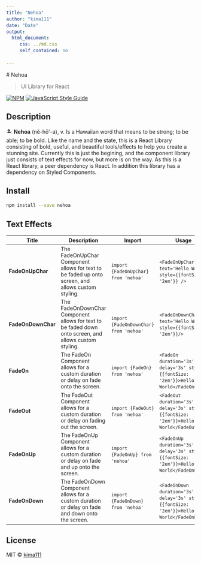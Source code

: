 ```yaml
---
title: "Nehoa"
author: "kima111"
date: "Date"
output: 
  html_document:
     css: ../md.css
     self_contained: no

---
```

<link rel="stylesheet" href="md.css">
# Nehoa

> UI Library for React

[![NPM](https://img.shields.io/npm/v/nehoa.svg)](https://www.npmjs.com/package/nehoa) [![JavaScript Style Guide](https://img.shields.io/badge/code_style-standard-brightgreen.svg)](https://standardjs.com)


## Description
:desert_island: **Nehoa** (nĕ-hō'-a), v.
 Is a Hawaiian word that means to be strong; to be able; to be bold. Like the name and the state, this is a React Library consisting of bold, useful, and beautiful tools/effects to help you create a stunning site. Currently this is just the begining, and the component library just consists of text effects for now, but more is on the way. As this is a React library, a peer dependency is React. In addition this library has a dependency on Styled Components. 

## Install

```bash
npm install --save nehoa
```

## Text Effects

| Title | Description | Import | Usage | Example |
|-------------|-------------|--------|-------|---------|
|**FadeOnUpChar**|The FadeOnUpChar Component allows for text to be faded up onto screen, and allows custom styling.|`import {FadeOnUpChar} from 'nehoa'`|`<FadeOnUpChar text='Hello World' style={{fontSize: '2em'}} />`|![image info](./images/FadeOnUpChar.gif)|
|**FadeOnDownChar**|The FadeOnDownChar Component allows for text to be faded down onto screen, and allows custom styling. |`import {FadeOnDownChar} from 'nehoa'`|`<FadeOnDownChar text='Hello World' style={{fontSize: '2em'}}/>`|![image info](./images/FadeOnDownChar.gif)|
|**FadeOn**|The FadeOn Component allows for a custom duration or delay on fade onto the screen.|`import {FadeOn} from 'nehoa'`|`<FadeOn duration='3s' delay='3s' style={{fontSize: '2em'}}>Hello World</FadeOn>`|![image info](./images/FadeOn.gif)|
|**FadeOut**|The FadeOut Component allows for a custom duration or delay on fading out the screen.|`import {FadeOut} from 'nehoa'`|`<FadeOut duration='3s' delay='3s' style={{fontSize: '2em'}}>Hello World</FadeOut>`|![image info](./images/FadeOut.gif)|
|**FadeOnUp**|The FadeOnUp Component allows for a custom duration or delay on fade and up onto the screen.|`import {FadeOnUp} from 'nehoa'`|`<FadeOnUp duration='3s' delay='3s' style={{fontSize: '2em'}}>Hello World</FadeOnUp>`|![image info](./images/FadeOnUp.gif)|
|**FadeOnDown**|The FadeOnDown Component allows for a custom duration or delay on fade and down onto the screen.|`import {FadeOnDown} from 'nehoa'`|`<FadeOnDown duration='3s' delay='3s' style={{fontSize: '2em'}}>Hello World</FadeOnDown>`|![image info](./images/FadeOnDown.gif)|


## License

MIT © [kima111](https://github.com/kima111)

